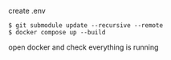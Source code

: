 create .env
```
$ git submodule update --recursive --remote
$ docker compose up --build
```

open docker and check everything is running